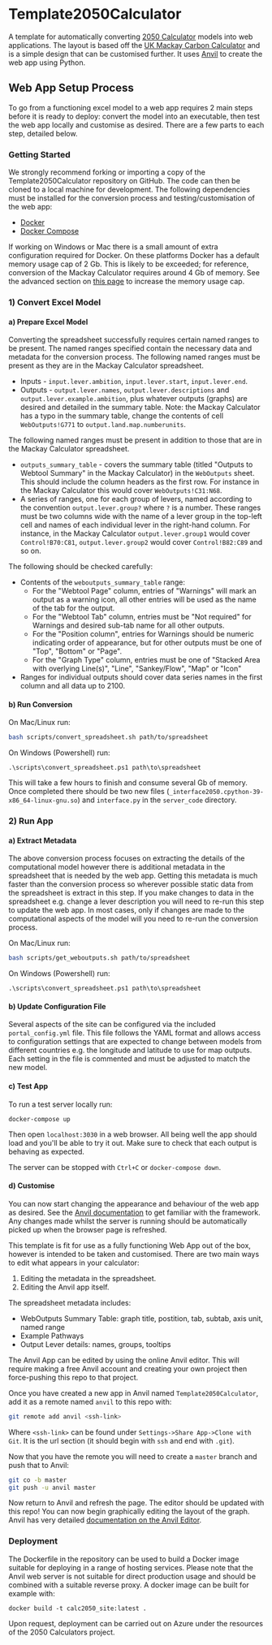 # Template2050Calculator
A template for automatically converting [2050 Calculator](https://www.imperial.ac.uk/2050-calculator) models into web applications. The layout is based off the [UK Mackay Carbon Calculator](https://mackaycarboncalculator.beis.gov.uk/overview/emissions-and-primary-energy-consumption) and is a simple design that can be customised further. It uses [Anvil](https://anvil.works) to create the web app using Python.

## Web App Setup Process
To go from a functioning excel model to a web app requires 2 main steps before it is ready to deploy: convert the model into an executable, then test the web app locally and customise as desired. There are a few parts to each step, detailed below.

### Getting Started

We strongly recommend forking or importing a copy of the Template2050Calculator repository on GitHub. The code can then be cloned to a local machine for development. The following dependencies must be installed for the conversion process and testing/customisation of the web app:

- [Docker](https://docs.docker.com/get-docker/)
- [Docker Compose](https://docs.docker.com/compose/install/)

If working on Windows or Mac there is a small amount of extra configuration required for Docker. On these platforms Docker has a default memory usage cap of 2 Gb. This is likely to be exceeded; for reference, conversion of the Mackay Calculator requires around 4 Gb of memory. See the advanced section on [this page](https://docs.docker.com/docker-for-mac/) to increase the memory usage cap.

### 1) Convert Excel Model

#### a) Prepare Excel Model

Converting the spreadsheet successfully requires certain named ranges to be present. The named ranges specified contain the necessary data and metadata for the conversion process. The following named ranges must be present as they are in the Mackay Calculator spreadsheet.

 - Inputs - `input.lever.ambition`, `input.lever.start`, `input.lever.end`.
 - Outputs - `output.lever.names`, `output.lever.descriptions` and `output.lever.example.ambition`, plus whatever outputs (graphs) are desired and detailed in the summary table. Note: the Mackay Calculator has a typo in the summary table, change the contents of cell `WebOutputs!G771` to `output.land.map.numberunits`.

The following named ranges must be present in addition to those that are in the Mackay Calculator spreadsheet.
 - `outputs_summary_table` - covers the summary table (titled "Outputs to Webtool Summary" in the Mackay Calculator) in the `WebOutputs` sheet. This should include the column headers as the first row. For instance in the Mackay Calculator this would cover `WebOutputs!C31:N68`.
 - A series of ranges, one for each group of levers, named according to the convention `output.lever.group?` where `?` is a number. These ranges must be two columns wide with the name of a lever group in the top-left cell and names of each individual lever in the right-hand column. For instance, in the Mackay Calculator `output.lever.group1` would cover `Control!B70:C81`, `output.lever.group2` would cover `Control!B82:C89` and so on.

The following should be checked carefully:
 - Contents of the `weboutputs_summary_table` range:
   - For the "Webtool Page" column, entries of "Warnings" will mark an output as a warning icon, all other entries will be used as the name of the tab for the output.
   - For the "Webtool Tab" column, entries must be "Not required" for Warnings and desired sub-tab name for all other outputs.
   - For the "Position column", entries for Warnings should be numeric indicating order of appearance, but for other outputs must be one of "Top", "Bottom" or "Page".
   - For the "Graph Type" column, entries must be one of "Stacked Area with overlying Line(s)", "Line", "Sankey/Flow", "Map" or "Icon"
 - Ranges for individual outputs should cover data series names in the first column and all data up to 2100.

#### b) Run Conversion

On Mac/Linux run:
```bash
bash scripts/convert_spreadsheet.sh path/to/spreadsheet
```

On Windows (Powershell) run:
```
.\scripts\convert_spreadsheet.ps1 path\to\spreadsheet
```

This will take a few hours to finish and consume several Gb of memory. Once completed there should be two new files (`_interface2050.cpython-39-x86_64-linux-gnu.so`) and `interface.py` in the `server_code` directory.

### 2) Run App

#### a) Extract Metadata

The above conversion process focuses on extracting the details of the computational model however there is additional metadata in the spreadsheet that is needed by the web app. Getting this metadata is much faster than the conversion process so wherever possible static data from the spreadsheet is extract in this step. If you make changes to data in the spreadsheet e.g. change a lever description you will need to re-run this step to update the web app. In most cases, only if changes are made to the computational aspects of the model will you need to re-run the conversion process.

On Mac/Linux run:
```bash
bash scripts/get_weboutputs.sh path/to/spreadsheet
```

On Windows (Powershell) run:
```
.\scripts\convert_spreadsheet.ps1 path\to\spreadsheet
```

#### b) Update Configuration File

Several aspects of the site can be configured via the included `portal_config.yml` file. This file follows the YAML format and allows access to configuration settings that are expected to change between models from different countries e.g. the longitude and latitude to use for map outputs. Each setting in the file is commented and must be adjusted to match the new model.

#### c) Test App

To run a test server locally run:
```
docker-compose up
```

Then open `localhost:3030` in a web browser. All being well the app should load and you'll be able to try it out. Make sure to check that each output is behaving as expected.

The server can be stopped with `Ctrl+C` or `docker-compose down`.

#### d) Customise

You can now start changing the appearance and behaviour of the web app as desired. See the [Anvil documentation](https://anvil.works/docs/overview) to get familiar with the framework. Any changes made whilst the server is running should be automatically picked up when the browser page is refreshed.

This template is fit for use as a fully functioning Web App out of the box, however is intended to be taken and customised. There are two main ways to edit what appears in your calculator:
1. Editing the metadata in the spreadsheet.
2. Editing the Anvil app itself.

The spreadsheet metadata includes:
 - WebOutputs Summary Table: graph title, postition, tab, subtab, axis unit, named range
 - Example Pathways
 - Output Lever details: names, groups, tooltips

The Anvil App can be edited by using the online Anvil editor. This will require making a free Anvil account and creating your own project then force-pushing this repo to that project.

Once you have created a new app in Anvil named `Template2050Calculator`, add it as a remote named `anvil` to this repo with:
```bash
git remote add anvil <ssh-link>
```

Where `<ssh-link>` can be found under `Settings->Share App->Clone with Git`. It is the url section (it should begin with `ssh` and end with `.git`).

Now that you have the remote you will need to create a `master` branch and push that to Anvil:
```bash
git co -b master
git push -u anvil master
```

Now return to Anvil and refresh the page. The editor should be updated with this repo! You can now begin graphically editing the layout of the graph. Anvil has very detailed [documentation on the Anvil Editor](https://anvil.works/docs/editor).

### Deployment

The Dockerfile in the repository can be used to build a Docker image suitable for deploying in a range of hosting services. Please note that the Anvil web server is not suitable for direct production usage and should be combined with a suitable reverse proxy. A docker image can be built for example with:
```
docker build -t calc2050_site:latest .
```

Upon request, deployment can be carried out on Azure under the resources of the 2050 Calculators project. 
